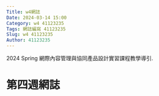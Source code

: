 ```yaml
---
Title: w4網誌
Date: 2024-03-14 15:00
Category: w4 41123235
Tags: 網誌編寫 41123235
Slug: w4 41123235
Author: 41123235
---
```


2024 Spring 網際內容管理與協同產品設計實習課程教學導引.

<!-- PELICAN_END_SUMMARY -->

# 第四週網誌